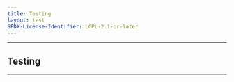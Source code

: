 ```yaml
---
title: Testing
layout: test
SPDX-License-Identifier: LGPL-2.1-or-later
---
```


---

##  Testing

<div class="container">
  <video-js id="my-video" class="vjs-fluid vjs-layout-medium" controls preload="auto" poster="https://media.discordapp.net/attachments/1074079942792462478/1082014257161457774/20230306_025643.jpg">
    <source src="https://manifest.googlevideo.com/api/manifest/hls_variant/expire/1701909737/ei/icBwZamiEa3e4-EPuYGJmA8/ip/38.9.136.32/id/HeFCjGVsOTA.1/source/yt_live_broadcast/requiressl/yes/xpc/EgVo2aDSNQ%3D%3D/hfr/1/playlist_duration/30/manifest_duration/30/maxh/4320/siu/1/spc/UWF9f5uDeD7FIGWQ_JnOlFHhKLH_yN7FLxKMx2hnWpISwzlO5teZIew/vprv/1/go/1/pacing/0/nvgoi/1/keepalive/yes/fexp/24007246/dover/11/itag/0/playlist_type/DVR/sparams/expire%2Cei%2Cip%2Cid%2Csource%2Crequiressl%2Cxpc%2Chfr%2Cplaylist_duration%2Cmanifest_duration%2Cmaxh%2Csiu%2Cspc%2Cvprv%2Cgo%2Citag%2Cplaylist_type/sig/ANLwegAwRQIhAPKo3DbNk9ry4YQ8X0RZq08NPdSoH5MVlThXVPPnsXyPAiAC-9d21b77F5ba4Msr-QbS8-LSWUMT1NZ0lFeRoudX6w%3D%3D/file/index.m3u8" type="application/x-mpegurl"/>
  </video-js>
</div>

---
